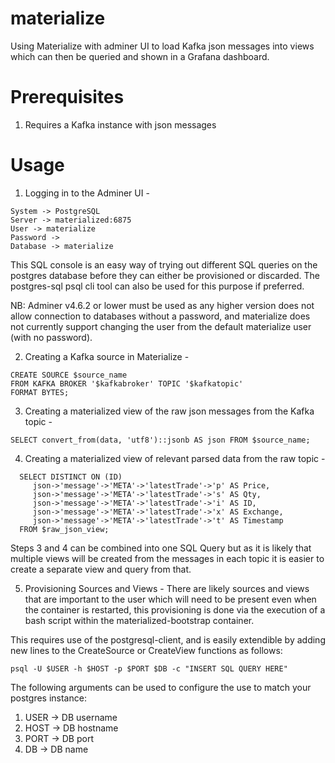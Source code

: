 # materialize
Using Materialize with adminer UI to load Kafka json messages into views which can then be queried and shown in a Grafana dashboard.

# Prerequisites
1) Requires a Kafka instance with json messages


# Usage

1) Logging in to the Adminer UI -
```
System -> PostgreSQL
Server -> materialized:6875
User -> materialize
Password ->
Database -> materialize
```

This SQL console is an easy way of trying out different SQL queries on the postgres database before they can either be provisioned or discarded. The postgres-sql psql cli tool can also be used for this purpose if preferred.

NB: Adminer v4.6.2 or lower must be used as any higher version does not allow connection to databases without a password, and materialize does not currently support changing the user from the default materialize user (with no password).

2) Creating a Kafka source in Materialize -
```
CREATE SOURCE $source_name
FROM KAFKA BROKER '$kafkabroker' TOPIC '$kafkatopic'
FORMAT BYTES;
```

3) Creating a materialized view of the raw json messages from the Kafka topic - 
```
SELECT convert_from(data, 'utf8')::jsonb AS json FROM $source_name;
```

4) Creating a materialized view of relevant parsed data from the raw topic - 
```
  SELECT DISTINCT ON (ID)
     json->'message'->'META'->'latestTrade'->'p' AS Price,
     json->'message'->'META'->'latestTrade'->'s' AS Qty,
     json->'message'->'META'->'latestTrade'->'i' AS ID,
     json->'message'->'META'->'latestTrade'->'x' AS Exchange,
     json->'message'->'META'->'latestTrade'->'t' AS Timestamp
  FROM $raw_json_view;
```

Steps 3 and 4 can be combined into one SQL Query but as it is likely that multiple views will be created from the messages in each topic it is easier to create a separate view and query from that.

5) Provisioning Sources and Views - 
There are likely sources and views that are important to the user which will need to be present even when the container is restarted, this provisioning is done via the execution of a bash script within the materialized-bootstrap container. 

This requires use of the postgresql-client, and is easily extendible by adding new lines to the CreateSource or CreateView functions as follows:
```
psql -U $USER -h $HOST -p $PORT $DB -c "INSERT SQL QUERY HERE"
```
The following arguments can be used to configure the use to match your postgres instance:
1) USER -> DB username
2) HOST -> DB hostname
3) PORT -> DB port
4) DB -> DB name